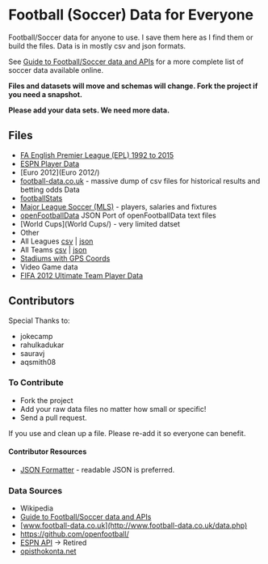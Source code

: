 Football (Soccer) Data for Everyone
============

Football/Soccer data for anyone to use. I save them here as I find them or build the files. Data is in mostly csv and json formats.

See [Guide to Football/Soccer data and APIs](http://www.jokecamp.com/blog/guide-to-football-and-soccer-data-and-apis/) for a more complete list of soccer data available online.

**Files and datasets will move and schemas will change. Fork the project if you need a snapshot.**

**Please add your data sets. We need more data.**

## Files

- [FA English Premier League (EPL) 1992 to 2015](EPL%201992%20-%202015)
- [ESPN Player Data](espn/)
- [Euro 2012](Euro 2012/)
- [football-data.co.uk](football-data.co.uk) - massive dump of csv files for historical results and betting odds Data
- [footballStats](footballStats)
- [Major League Soccer (MLS)](MLS/) - players, salaries and fixtures
- [openFootballData](openFootballData) JSON Port of openFootballData text files
- [World Cups](World Cups/) - very limited datset
- Other
 - All Leagues [csv](other/leagues.csv) | [json](other/leagues.json)
 - All Teams [csv](other/teams.csv) | [json](other/teams.json)
 - [Stadiums with GPS Coords](other/stadiums-with-GPS-coordinates.csv)
- Video Game data
 -  [FIFA 2012 Ultimate Team Player Data](video-game-data/fifa-soccer-12-ultimate-team-data-player-database.csv)


## Contributors

Special Thanks to:

- jokecamp
- rahulkadukar
- sauravj
- aqsmith08


### To Contribute

- Fork the project
- Add your raw data files no matter how small or specific!
- Send a pull request.

If you use and clean up a file. Please re-add it so everyone can benefit.

#### Contributor Resources

- [JSON Formatter](https://jsonformatter.curiousconcept.com/) - readable JSON is preferred.

### Data Sources

- Wikipedia
- [Guide to Football/Soccer data and APIs](http://www.jokecamp.com/blog/guide-to-football-and-soccer-data-and-apis/)
- [www.football-data.co.uk](http://www.football-data.co.uk/data.php)
- <https://github.com/openfootball/>
- [ESPN API](http://developer.espn.com/blog/read/publicretirement) -> Retired
- [opisthokonta.net](http://opisthokonta.net/?cat=34)
